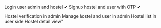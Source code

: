 Login user admin and hostel  ✔
Signup hostel and user with OTP ✔

Hostel verification in admin
Manage hostel and user in admin
Hostel list in user side
Hostel detail view"